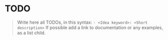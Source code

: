 # TODO

> Write here all TODOs, in this syntax: `- <Idea keyword>: <Short description>`
> If possible add a link to documentation or any examples, as a list child.
